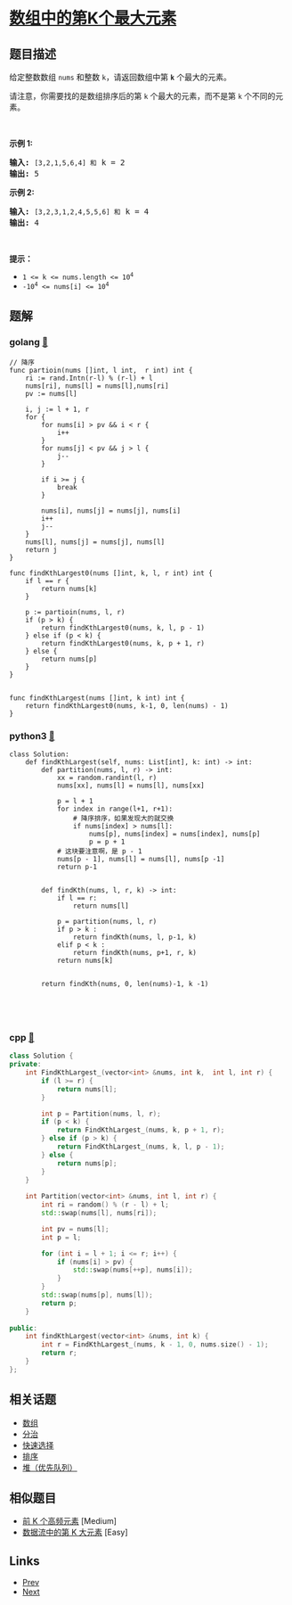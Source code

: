 
# [数组中的第K个最大元素](https://leetcode-cn.com/problems/kth-largest-element-in-an-array)

## 题目描述

<p>给定整数数组 <code>nums</code> 和整数 <code>k</code>，请返回数组中第 <code><strong>k</strong></code> 个最大的元素。</p>

<p>请注意，你需要找的是数组排序后的第 <code>k</code> 个最大的元素，而不是第 <code>k</code> 个不同的元素。</p>

<p> </p>

<p><strong>示例 1:</strong></p>

<pre>
<strong>输入:</strong> <code>[3,2,1,5,6,4] 和</code> k = 2
<strong>输出:</strong> 5
</pre>

<p><strong>示例 2:</strong></p>

<pre>
<strong>输入:</strong> <code>[3,2,3,1,2,4,5,5,6] 和</code> k = 4
<strong>输出:</strong> 4</pre>

<p> </p>

<p><strong>提示： </strong></p>

<ul>
	<li><code>1 <= k <= nums.length <= 10<sup>4</sup></code></li>
	<li><code>-10<sup>4</sup> <= nums[i] <= 10<sup>4</sup></code></li>
</ul>


## 题解

### golang [🔗](kth-largest-element-in-an-array.go) 
```golang
// 降序
func partioin(nums []int, l int,  r int) int {
    ri := rand.Intn(r-l) % (r-l) + l
    nums[ri], nums[l] = nums[l],nums[ri]
    pv := nums[l]

    i, j := l + 1, r
    for {
        for nums[i] > pv && i < r {
            i++
        }
        for nums[j] < pv && j > l {
            j--
        }

        if i >= j {
            break
        }
        
        nums[i], nums[j] = nums[j], nums[i]
        i++
        j--
    }
    nums[l], nums[j] = nums[j], nums[l]
    return j
}

func findKthLargest0(nums []int, k, l, r int) int {
    if l == r {
        return nums[k]
    }

    p := partioin(nums, l, r)
    if (p > k) {
        return findKthLargest0(nums, k, l, p - 1)
    } else if (p < k) {
        return findKthLargest0(nums, k, p + 1, r)
    } else {
        return nums[p]
    }
}


func findKthLargest(nums []int, k int) int {
    return findKthLargest0(nums, k-1, 0, len(nums) - 1)
}
```
### python3 [🔗](kth-largest-element-in-an-array.py) 
```python3
class Solution:
    def findKthLargest(self, nums: List[int], k: int) -> int:
        def partition(nums, l, r) -> int:
            xx = random.randint(l, r)
            nums[xx], nums[l] = nums[l], nums[xx]
 
            p = l + 1
            for index in range(l+1, r+1):
                # 降序排序，如果发现大的就交换
                if nums[index] > nums[l]:
                    nums[p], nums[index] = nums[index], nums[p]
                    p = p + 1
            # 这块要注意啊，是 p - 1
            nums[p - 1], nums[l] = nums[l], nums[p -1]
            return p-1

    
        def findKth(nums, l, r, k) -> int:
            if l == r:
                return nums[l]

            p = partition(nums, l, r)                
            if p > k :
                return findKth(nums, l, p-1, k)
            elif p < k :
                return findKth(nums, p+1, r, k)
            return nums[k]


        return findKth(nums, 0, len(nums)-1, k -1)

        

    
```
### cpp [🔗](kth-largest-element-in-an-array.cpp) 
```cpp
class Solution {
private:
    int FindKthLargest_(vector<int> &nums, int k,  int l, int r) {
        if (l >= r) {
            return nums[l];
        }

        int p = Partition(nums, l, r);
        if (p < k) {
            return FindKthLargest_(nums, k, p + 1, r);
        } else if (p > k) {
            return FindKthLargest_(nums, k, l, p - 1);
        } else {
            return nums[p];
        }
    }
    
    int Partition(vector<int> &nums, int l, int r) {
        int ri = random() % (r - l) + l;
        std::swap(nums[l], nums[ri]);

        int pv = nums[l];
        int p = l;

        for (int i = l + 1; i <= r; i++) {
            if (nums[i] > pv) {
                std::swap(nums[++p], nums[i]);
            }
        }
        std::swap(nums[p], nums[l]);
        return p;
    }
    
public:
    int findKthLargest(vector<int> &nums, int k) {
        int r = FindKthLargest_(nums, k - 1, 0, nums.size() - 1);
        return r;
    }
};
```


## 相关话题

- [数组](../../tags/array.md) 
- [分治](../../tags/divide-and-conquer.md) 
- [快速选择](../../tags/quickselect.md) 
- [排序](../../tags/sorting.md) 
- [堆（优先队列）](../../tags/heap-priority-queue.md) 


## 相似题目

- [前 K 个高频元素](../top-k-frequent-elements/README.md)  [Medium] 
- [数据流中的第 K 大元素](../kth-largest-element-in-a-stream/README.md)  [Easy] 


## Links

- [Prev](../house-robber-ii/README.md) 
- [Next](../contains-duplicate/README.md) 

